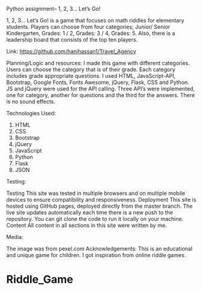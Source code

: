 Python assignment– 1, 2, 3… Let’s Go!


1, 2, 3… Let’s Go! is a game that focuses on math riddles for elementary students. Players can choose from four categories; Junior/ Senior Kindergarten, Grades: 1 / 2, Grades: 3 / 4, Grades: 5. Also, there is a leadership board that consists of the top ten players. 

Link: https://github.com/hanihassan1/Travel_Agency

Planning/Logic and resources:
I made this game with different categories. Users can choose the category that is of their grade. Each category includes grade appropriate questions.
I used HTML, JavaScript-API, Bootstrap, Google Fonts, Fonts Awesome, jQuery, Flask, CSS and Python. JS and jQuery were used for the API calling. Three API’s were implemented, one for category, another for questions and the third for the answers.
There is no sound effects.

Technologies Used:

1.	HTML
2.	CSS
3.	Bootstrap
4.	jQuery
5.	JavaScript
6.	Python
7.	Flask
8.	JSON

Testing:	

Testing This site was tested in multiple browsers and on multiple mobile devices to ensure compatibility and responsiveness. Deployment
This site is hosted using GitHub pages, deployed directly from the master branch. The live site updates automatically each time there is a new push to the repository. You can git clone the code to run it locally on your machine.
Content All content in all sections in this site were written by me.


Media:

The image was from pexel.com
Acknowledgements:
This is an educational and unique game for children. I got inspiration from online riddle games. 

# Riddle_Game
